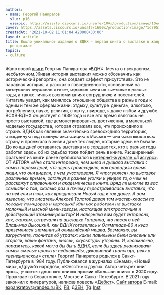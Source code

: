 ```yaml
---
authors:
- name: Георгий Панкратов
  slug: p16
  userpic: https://assets.discours.io/unsafe/100x/production/image/18ed02f0-750e-11eb-819e-83bf3f7f41ac.png
cover: https://assets.discours.io/unsafe/1600x/production/image/71c79510-236f-11ec-87b4-3731a180bcd2.jpg
createdAt: '2021-10-02 11:01:04.420000+00:00'
layout: article
title: Вышло уникальное издание о ВДНХ — первая книга о выставке в жанре «исторического
  репортажа»
topics:
- culture
---
```


Жанр новой [книги](https://www.livelib.ru/book/1006799965-vdnh-mechta-o-prekrasnom-nesbytochnom-georgij-pankratov) Георгия Панкратова «ВДНХ. Мечта о прекрасном, несбыточном. Живая история выставки» можно обозначить как исторический репортаж, она создает «эффект присутствия». Это не парадная история, а рассказ о повседневности, основанный на материалах журналов и газет, издававшихся на выставке в разные годы, а также личных воспоминаниях сотрудников и посетителей. Читатель увидит, как менялось отношение общества в разные годы к одним и тем же сферам жизни: отдыху, культуре, деньгам, алкоголю, потреблению, науке, религии, спорту, природе, и даже любви и дружбе.     ВСХВ-ВДНХ существует с 1939 года и все это время являлась не просто выставкой, где демонстрировались достижения, а маленькой моделью государства, которая отражала все, что происходило в стране. ВДНХ как явление значительно превосходило территорию, отведенную под главную экспозицию в Москве — она охватывала всю страну и проникала в жизни даже тех людей, которые здесь не бывали. До конца дней оставалась выставка и в сердцах тех, кто в разные годы работал здесь, об их судьбах тоже пойдет речь в книге.     Расширенный фрагмент из книги ранее публиковался в [интернет-журнале «Дискурс»](https://discours.io/articles/social/skolko-stoit-popast-v-ray-kak-vdnh-perezhila-smert-sssr-i-osvoila-rynochnuyu-kulturu).     ОТ АВТОРА     _«Мне стало интересно, чем жила и дышала выставка с самых первых дней, что здесь происходило, как проводили время люди, что они видели, в чем участвовали. Я «прогулялся» по выставке различных времен, заглянул в разные уголки и увидел то, о чем не расскажут справочники и академические книги. Вряд ли многие из вас слышали о том, сколько раз и почему перестраивалась выставка, что на ней ели и пили, как праздновали Новый год и так далее. А вам известно, что писатель Алексей Толстой давал там мастер-классы по посадке помидоров и картошки? Или как работали на выставке молочный и мясной мини-заводы, настоящая электростанция и действующий атомный реактор? И наверняка вам будет интересно, как, скажем, встречали на выставке Гагарина, что писал о ней Владимир Высоцкий, как ВДНХ готовилась к Олимпиаде–80 и куда приземлился знаменитый олимпийский мишка. Возможно, вы взгрустнете, прочитав об утратах: какие павильоны были снесены или сгорели, какие фонтаны, киоски, скульптуры утеряны. И, несомненно, поразитесь, какой могла бы быть ВДНХ, если бы здесь реализовали самые смелые проекты: небоскребы, диковинный транспорт, реки в «венецианском» стиле»_     Георгий Панкратов родился в Санкт-Петербурге в 1984 году. Публиковался в журналах «Знамя», «Новый мир», «Дружба народов», «Юность» и других. Автор четырех книг прозы, участник длинного списка премии «Большая книга» в 2020 году. Проживает в Севастополе, Москве и Санкт-Петербурге. В 2021 году закончил с литературой, написав повесть «[Дебют](https://www.litres.ru/georgiy-pankratov/debut-kak-ne-stat-pisatelem/)».     [Сайт автора](http://www.georgipankratov.ru)     E-mail: [expankratov@yandex.ru](mailto:expankratov@yandex.ru)     [ВК](https://vk.com/pankratovpankratov), [FB](https://www.facebook.com/expankratov), [ДЗЕН](https://zen.yandex.ru/id/60155ef98c50b43e45c3178d), [Tg](https://t.me/pankratovpankratov), [Inst](https://www.instagram.com/expankratov/)